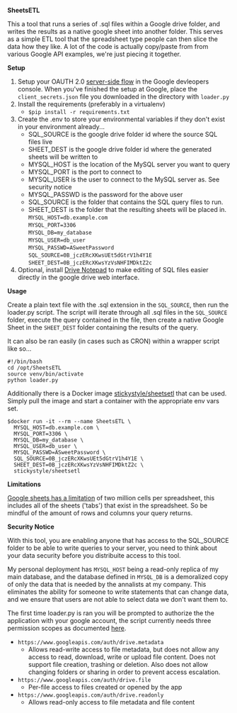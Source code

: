 **SheetsETL**

This a tool that runs a series of .sql files within a Google drive folder, and writes the results as a native google sheet into another folder.
This serves as a simple ETL tool that the spreadsheet type people can then slice the data how they like.
A lot of the code is actually copy/paste from from various Google API examples, we're just piecing it together.

**Setup**

1. Setup your OAUTH 2.0 [server-side flow](https://developers.google.com/drive/v2/web/auth/web-server) in the Google devleopers console.
When you've finished the setup at Google, place the `client_secrets.json` file you downloaded in the directory with
 `loader.py`
2. Install the requirements (preferably in a virtualenv)
    - `$pip install -r requirements.txt`
3. Create the .env to store your environmental variables if they don't exist in your environment already...
    - SQL_SOURCE is the google drive folder id where the source SQL files live
    - SHEET_DEST is the google drive folder id where the generated sheets will be written to
    - MYSQL_HOST is the location of the MySQL server you want to query
    - MYSQL_PORT is the port to connect to
    - MYSQL_USER is the user to connect to the MySQL server as. See security notice
    - MYSQL_PASSWD is the password for the above user
    - SQL_SOURCE is the folder that contains the SQL query files to run.
    - SHEET_DEST is the folder that the resulting sheets will be placed in.
    `MYSQL_HOST=db.example.com`  
    `MYSQL_PORT=3306`  
    `MYSQL_DB=my_database`  
    `MYSQL_USER=db_user`  
    `MYSQL_PASSWD=ASweetPassword`  
    `SQL_SOURCE=0B_jczERcXKwsUEt5dGtrV1h4Y1E`
    `SHEET_DEST=0B_jczERcXKwsYzVsNHFIMDktZ2c`
6. Optional, install [Drive Notepad](https://chrome.google.com/webstore/detail/drive-notepad/gpgjomejfimnbmobcocilppikhncegaj) to make editing of SQL files easier directly in the google drive web interface.

**Usage**

Create a plain text file with the .sql extension in the `SQL_SOURCE`, then run the loader.py script.
The script will iterate through all .sql files in the `SQL_SOURCE` folder, execute the query contained
in the file, then create a native Google Sheet in the `SHEET_DEST` folder containing the results of the query.

It can also be ran easily (in cases such as CRON) within a wrapper script like so...

    #!/bin/bash
    cd /opt/SheetsETL
    source venv/bin/activate
    python loader.py

Additionally there is a Docker image [stickystyle/sheetsetl](https://hub.docker.com/r/stickystyle/sheetsetl/) that
 can be used. Simply pull the image and start a container with the appropriate env vars set.

    $docker run -it --rm --name SheetsETL \
      MYSQL_HOST=db.example.com \
      MYSQL_PORT=3306 \
      MYSQL_DB=my_database \
      MYSQL_USER=db_user \
      MYSQL_PASSWD=ASweetPassword \
      SQL_SOURCE=0B_jczERcXKwsUEt5dGtrV1h4Y1E \
      SHEET_DEST=0B_jczERcXKwsYzVsNHFIMDktZ2c \
      stickystyle/sheetsetl

**Limitations**

[Google sheets has a limitation](https://support.google.com/drive/answer/37603?hl=en) of two million cells per spreadsheet, this includes all of the sheets ('tabs')
that exist in the spreadsheet. So be mindful of the amount of rows and columns your query returns.

**Security Notice**

With this tool, you are enabling anyone that has access to the SQL_SOURCE folder to be
able to write queries to your server, you need to think about your data security before you distribuite
access to this tool.

My personal deployment has `MYSQL_HOST` being a read-only
replica of my main database, and the database defined in `MYSQL_DB` is a demoralized copy
of only the data that is needed by the annalists at my company. This eliminates the ability for someone
to write statements that can change data, and we ensure that users are not able to select data we don't want
them to.

The first time loader.py is ran you will be prompted to authorize the the application with your google account, the script
currently needs three permission scopes as documented [here](https://developers.google.com/drive/v2/web/scopes#google_drive_scopes).
  - `https://www.googleapis.com/auth/drive.metadata`
    - Allows read-write access to file metadata, but does not allow any access to read, download, write or upload file content. Does not support file creation, trashing or deletion. Also does not allow changing folders or sharing in order to prevent access escalation.
  - `https://www.googleapis.com/auth/drive.file`
    - Per-file access to files created or opened by the app
  - `https://www.googleapis.com/auth/drive.readonly`
    - Allows read-only access to file metadata and file content